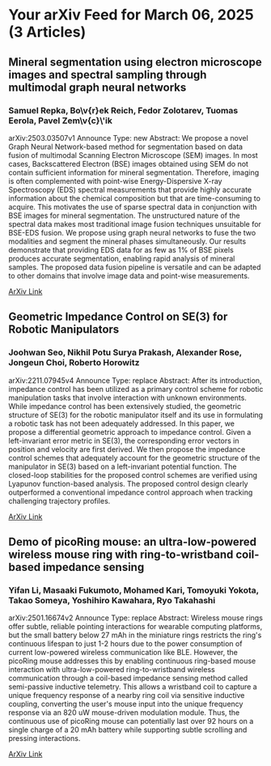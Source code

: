 <h1>Your arXiv Feed for March 06, 2025 (3 Articles)</h1>
<h2>Mineral segmentation using electron microscope images and spectral sampling through multimodal graph neural networks</h2>
<h3>Samuel Repka, Bo\v{r}ek Reich, Fedor Zolotarev, Tuomas Eerola, Pavel Zem\v{c}\'ik</h3>
<p>arXiv:2503.03507v1 Announce Type: new 
Abstract: We propose a novel Graph Neural Network-based method for segmentation based on data fusion of multimodal Scanning Electron Microscope (SEM) images. In most cases, Backscattered Electron (BSE) images obtained using SEM do not contain sufficient information for mineral segmentation. Therefore, imaging is often complemented with point-wise Energy-Dispersive X-ray Spectroscopy (EDS) spectral measurements that provide highly accurate information about the chemical composition but that are time-consuming to acquire. This motivates the use of sparse spectral data in conjunction with BSE images for mineral segmentation. The unstructured nature of the spectral data makes most traditional image fusion techniques unsuitable for BSE-EDS fusion. We propose using graph neural networks to fuse the two modalities and segment the mineral phases simultaneously. Our results demonstrate that providing EDS data for as few as 1% of BSE pixels produces accurate segmentation, enabling rapid analysis of mineral samples. The proposed data fusion pipeline is versatile and can be adapted to other domains that involve image data and point-wise measurements.</p>
<a href='https://arxiv.org/abs/2503.03507'>ArXiv Link</a>

<h2>Geometric Impedance Control on SE(3) for Robotic Manipulators</h2>
<h3>Joohwan Seo, Nikhil Potu Surya Prakash, Alexander Rose, Jongeun Choi, Roberto Horowitz</h3>
<p>arXiv:2211.07945v4 Announce Type: replace 
Abstract: After its introduction, impedance control has been utilized as a primary control scheme for robotic manipulation tasks that involve interaction with unknown environments. While impedance control has been extensively studied, the geometric structure of SE(3) for the robotic manipulator itself and its use in formulating a robotic task has not been adequately addressed. In this paper, we propose a differential geometric approach to impedance control. Given a left-invariant error metric in SE(3), the corresponding error vectors in position and velocity are first derived. We then propose the impedance control schemes that adequately account for the geometric structure of the manipulator in SE(3) based on a left-invariant potential function. The closed-loop stabilities for the proposed control schemes are verified using Lyapunov function-based analysis. The proposed control design clearly outperformed a conventional impedance control approach when tracking challenging trajectory profiles.</p>
<a href='https://arxiv.org/abs/2211.07945'>ArXiv Link</a>

<h2>Demo of picoRing mouse: an ultra-low-powered wireless mouse ring with ring-to-wristband coil-based impedance sensing</h2>
<h3>Yifan Li, Masaaki Fukumoto, Mohamed Kari, Tomoyuki Yokota, Takao Someya, Yoshihiro Kawahara, Ryo Takahashi</h3>
<p>arXiv:2501.16674v2 Announce Type: replace 
Abstract: Wireless mouse rings offer subtle, reliable pointing interactions for wearable computing platforms, but the small battery below 27 mAh in the miniature rings restricts the ring's continuous lifespan to just 1-2 hours due to the power consumption of current low-powered wireless communication like BLE. However, the picoRing mouse addresses this by enabling continuous ring-based mouse interaction with ultra-low-powered ring-to-wristband wireless communication through a coil-based impedance sensing method called semi-passive inductive telemetry. This allows a wristband coil to capture a unique frequency response of a nearby ring coil via sensitive inductive coupling, converting the user's mouse input into the unique frequency response via an 820 uW mouse-driven modulation module. Thus, the continuous use of picoRing mouse can potentially last over 92 hours on a single charge of a 20 mAh battery while supporting subtle scrolling and pressing interactions.</p>
<a href='https://arxiv.org/abs/2501.16674'>ArXiv Link</a>

